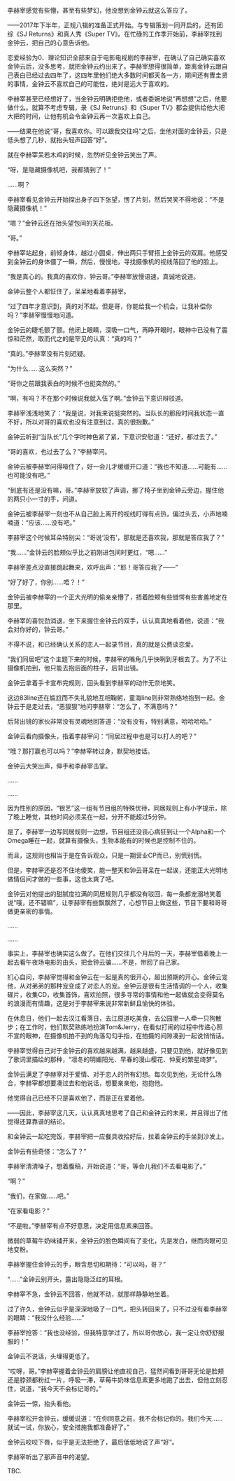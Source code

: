 
李赫宰感觉有些懵，甚至有些梦幻，他没想到金钟云就这么答应了。

——2017年下半年，正规八辑的准备正式开始。与专辑策划一同开启的，还有团综《SJ Returns》和真人秀《Super TV》。在忙碌的工作季开始前，李赫宰找到金钟云，把自己的心意告诉他。

恋爱经验为0、理论知识全部来自于电影电视剧的李赫宰，在确认了自己确实喜欢金钟云后，没多思考，就把金钟云约出来了。李赫宰想得很简单，距离金钟云跟自己表白已经过去四年了，这四年里他们绝大多数时间都天各一方，期间还有曺圭贤的事情，金钟云不喜欢自己的可能性，绝对是远大于喜欢的。

李赫宰甚至已经想好了，当金钟云明确拒绝他，或者委婉地说“再想想”之后，他要做什么。就算不考虑专辑，录《SJ Retruns》和《Super TV》都会提供给他大把大把的时间，让他有机会令金钟云再一次喜欢上自己。

——结果在他说“哥，我喜欢你。可以跟我交往吗”之后，坐他对面的金钟云，只是低头想了几秒，就抬头轻声回答“好”。

就在李赫宰呆若木鸡的时候，忽然听见金钟云笑出了声。

“呀，是隐藏摄像机吧，我都猜到了！”

……啊？

李赫宰看见金钟云开始探出身子四下张望，愣了片刻，然后哭笑不得地说：“不是隐藏摄像机！”

“嗯？”金钟云还在抬头望包间的天花板。

“哥。”

李赫宰站起身，前倾身体，越过小圆桌，伸出两只手臂搭上金钟云的双肩。他感受到金钟云的身体僵了一瞬，然后，慢慢地，寻找摄像机的视线落回了他的脸上。

“我是真心的。我真的喜欢你，钟云哥。”李赫宰放慢语速，真诚地说道。

金钟云整个人都怔住了，呆呆地看着李赫宰。

“过了四年才意识到，真的对不起。但是哥，你能给我一个机会，让我补偿你吗？”李赫宰慢慢地问道。

金钟云的睫毛颤了颤。他闭上眼睛，深吸一口气，再睁开眼时，眼神中已没有了震惊和茫然，取而代之的是罕见的认真：“真的吗？”

“真的。”李赫宰没有片刻迟疑。

“为什么……这么突然？”

“哥你之前跟我表白的时候不也挺突然的。”

“啊，有吗？不在那个时候说我就入伍了啊。”金钟云下意识辩驳道。

李赫宰浅浅地笑了：“我是说，对我来说挺突然的。当队长的那段时间我状态一直不好，所以对哥的喜欢也没有注意到过，真的很抱歉。”

金钟云听到“当队长”几个字时神色紧了紧，下意识安慰道：“还好，都过去了。”

“哥的喜欢，也过去了么？”李赫宰问。

金钟云被李赫宰问得噎住了，好一会儿才缓缓开口道：“我也不知道……可能有……也可能没有吧。”

“到底有还是没有嘛，哥。”李赫宰放软了声调，挪了椅子坐到金钟云旁边，握住他的两只小一寸的手，问道。

金钟云被李赫宰一刻也不从自己脸上离开的视线盯得有点热，偏过头去，小声地喃喃道：“应该……没有吧。”

李赫宰这个时候耳朵特别尖：“哥说‘没有’，那就是还喜欢我，那就是答应我了？”

“我……”金钟云的脸颊似乎比之前刚进包间时更红，“嗯……”

李赫宰差点没直接跳起舞来，欢呼出声：“耶！哥答应我了——”

“好了好了，你别……唔？！”

金钟云被李赫宰的一个正大光明的偷亲亲懵了，捂着脸颊有些错愕有些害羞地定在那里。

李赫宰的喜悦劲消退，坐下来握住金钟云的双手，认认真真地看着他，说道：“我会对你好的，钟云哥。”

>>>>>>>>>>
>>>>>>>>>>

不得不说，和已经确认关系的恋人一起录节目，真的就是公费谈恋爱。

“我们同居吧”这个主题下来的时候，李赫宰的嘴角几乎快咧到牙根去了。为了不让摄像机拍到，他只能去抱后面的柱子，后背出镜。

金钟云拿着手卡宣布完规则，回头看到李赫宰的动作无奈地笑。

这边83line还在尴尬而不失礼貌地互相鞠躬，童海line则非常熟络地抱到一起。金钟云于是走过去，“恶狠狠”地问李赫宰：“怎么了，不满意吗？”

后背出镜的家伙非常没有灵魂地回答道：“没有没有，特别满意，哈哈哈哈。”

金钟云看向摄像头，指着李赫宰问：“同居过程中也是可以打人的吧？”

“哦？那打赢也可以吗？”李赫宰转过身，默契地接话。

金钟云大笑出声，伸手和李赫宰击掌。

……

……

因为性别的原因，“银艺”这一组有节目组的特殊优待，同居规则上有小字提示，除了晚上睡觉，其他时间必须呆在一起，分开不能超过5分钟。

是了，李赫宰一边写同居规则一边想，节目组还没丧心病狂到让一个Alpha和一个Omega睡在一起，就算有摄像头，生物本能有的时候也是控制不住的。

而且，这规则也相当于是在告诉观众，只是一期营业CP而已，别慌别慌。

但是，李赫宰还是忍不住地傻笑，能一整天和钟云哥呆在一起诶，还能正大光明地做情侣间才做的一些事，这也太爽了吧。

金钟云对他提出的甜腻度拉满的同居规则几乎都没有驳回，每一条都宠溺地笑着说“哦，还不错嘛”，让李赫宰有些飘飘然了，心想节目上做这些，节目下要和哥哥做更亲密的事情。

……

……

事实上，李赫宰也确实这么做了。在他们交往几个月后的一天，李赫宰借着晚上一起去看午夜场电影的由头，把金钟云骗……不是，带回了自己家。

扪心自问，李赫宰觉得和金钟云在一起是真的很开心，超出预期的开心。金钟云宠他，从对弟弟的那种宠变成了对恋人的宠。金钟云是很有生活情调的一个人，收集碟片，收集CD，收集首饰，喜欢拍照，很多寻常的事情和他一起做就会变得莫名的浪漫而有情趣，这是对于李赫宰来说非常新鲜且愉快的体验。

在休息日，他们一起去汉江看落日，去江原道吃美食，去公园里一人牵一只狗散步；在工作时，他们默契熟练地扮演Tom&Jerry，在看似打闹的过程中传递心照不宣的眼神，在摄像机拍不到的角落勾勾手指，在拍摄的间隙凑到一起说悄悄话。

李赫宰觉得自己对于金钟云的喜欢越来越满，越来越盛，只要见到他，就好像见到了歌词里描绘的那种，“凛冬的明媚阳光、早春的漫山樱花、仲夏的繁星绮梦”。

金钟云满足了李赫宰对于爱情、对于恋人的所有幻想。每次见到他，无论什么场合，李赫宰都想要凑过去和他说话，想要亲亲他，抱抱他。

他觉得自己已经不只是喜欢他了，而是正在爱着他。

——因此，李赫宰这几天，认认真真地思考了自己和金钟云的未来，并且得出了他觉得还算靠谱的结论。

和金钟云一起吃完饭，李赫宰把一应餐具收拾好后，拉着金钟云的手坐到沙发上。

金钟云有些奇怪：“怎么了？”

李赫宰清清嗓子，想着腹稿，开始说道：“哥，等会儿我们不去看电影了。”

“啊？”

“我们，在家做……吧。”

“在家看电影？”

“不是啦。”李赫宰有点不好意思，决定用信息素来回答。

微弱的草莓牛奶味铺开来，金钟云的脸色瞬间有了变化，先是发白，继而肉眼可见地变粉。

李赫宰握住金钟云的手，眼含恳切和期待：“可以吗，哥？”

“……”金钟云别开头，露出隐隐泛红的耳根。

李赫宰不急，金钟云不回答，他就不动，就那样静静地坐着。

过了许久，金钟云似乎是深深地吸了一口气，把头转回来了，只不过没有看李赫宰的眼睛：“我没什么经验……”

李赫宰抢答：“我也没经验，但我特意学过了，所以哥你放心，我一定让你舒舒服服的！”

金钟云不说话，头埋得更低了。

“哎呀，哥。”李赫宰握着金钟云的肩膀让他直视自己，猛然间看到哥哥无论是脸颊还是脖颈都粉红一片，呼吸一滞，草莓牛奶味信息素更多地跑了出去，但他立刻忍住，说道，“我今天不会标记哥的。”

金钟云一惊，抬头看他。

李赫宰松开金钟云，缓缓说道：“在你同意之前，我不会标记你的。我们今天……就试一试，你放心，安全措施我都准备好了。”

金钟云咬咬下唇，似乎是无法拒绝了，最后低低地说了声“好”。

李赫宰听出了那声音中的渴望。



TBC.
